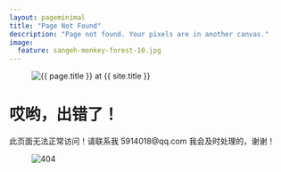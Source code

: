 ```yaml
---
layout: pageminimal
title: "Page Not Found"
description: "Page not found. Your pixels are in another canvas."
image:
  feature: sangeh-monkey-forest-10.jpg
---  
```

<figure>
<img src="{{ site.url }}/images/hmfaysal-404.jpg" alt="{{ page.title }} at {{ site.title }}">
</figure>
<div class="text-center">
<h1>哎哟，出错了！</h1>
<p>此页面无法正常访问！请联系我 5914018@qq.com 我会及时处理的，谢谢！</p>
</div>
<figure>
<img src="{{ site.url }}/images/404.gif" alt="404">
</figure>

<script type="text/javascript" src="//qzonestyle.gtimg.cn/qzone/hybrid/app/404/search_children.js" charset="utf-8" homePageUrl="{{ site.url }}" homePageName="返回首页"></script>